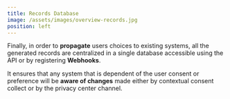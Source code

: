 ```yaml
---
title: Records Database
image: /assets/images/overview-records.jpg
position: left
---
```


Finally, in order to **propagate** users choices to existing systems, all the generated records are centralized in a single database accessible using the API or by registering **Webhooks**.  

It ensures that any system that is dependent of the user consent or preference will be **aware of changes** made either by contextual consent collect or by the privacy center channel.